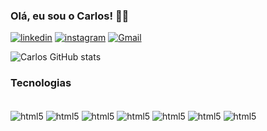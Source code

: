 
### Olá, eu sou o Carlos! 👋🏻

[![linkedin](https://img.shields.io/badge/LinkedIn-0077B5?style=for-the-badge&logo=linkedin&logoColor=white)](https://www.linkedin.com/in/carlos-daniel-freitas/)
[![instagram](https://img.shields.io/badge/Instagram-E4405F?style=for-the-badge&logo=instagram&logoColor=white)](https://www.instagram.com/carlosfrts_/)
[![Gmail](https://img.shields.io/badge/Gmail-D14836?style=for-the-badge&logo=gmail&logoColor=white)](mailto:carlosfrts6@gmail.com)

![Carlos GitHub stats](https://github-readme-stats.vercel.app/api?username=carloskonaq&show_icons=true&theme=dark)

### Tecnologias

<div style="display: inline_block"></br>
    <img align="center" alt="html5" src="https://img.shields.io/badge/C-00599C?style=for-the-badge&logo=c&logoColor=white" />
    <img align="center" alt="html5" src="https://img.shields.io/badge/C%23-239120?style=for-the-badge&logo=c-sharp&logoColor=white" />
    <img align="center" alt="html5" src="https://img.shields.io/badge/HTML5-E34F26?style=for-the-badge&logo=html5&logoColor=white" />
    <img align="center" alt="html5" src="https://img.shields.io/badge/CSS3-1572B6?style=for-the-badge&logo=css3&logoColor=white" />
     <img align="center" alt="html5" src="https://img.shields.io/badge/JavaScript-323330?style=for-the-badge&logo=javascript&logoColor=F7DF1E" />
    <img align="center" alt="html5" src="https://img.shields.io/badge/Python-3776AB?style=for-the-badge&logo=python&logoColor=white" />
    <img align="center" alt="html5" src="https://img.shields.io/badge/Java-ED8B00?style=for-the-badge&logo=openjdk&logoColor=white" />
</div>
